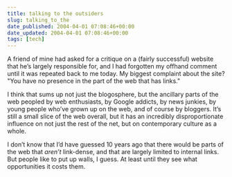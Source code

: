 ```yaml
---
title: talking to the outsiders
slug: talking_to_the
date_published: 2004-04-01 07:08:46+00:00
date_updated: 2004-04-01 07:08:46+00:00
tags: [tech]
---
```

A friend of mine had asked for a critique on a (fairly successful) website that he’s largely responsible for, and I had forgotten my offhand comment until it was repeated back to me today. My biggest complaint about the site? "You have no presence in the part of the web that has links."

I think that sums up not just the blogosphere, but the ancillary parts of the web peopled by web enthusiasts, by Google addicts, by news junkies, by young people who’ve grown up on the web, and of course by bloggers. It’s still a small slice of the web overall, but it has an incredibly disproportionate influence on not just the rest of the net, but on contemporary culture as a whole.

I don’t know that I’d have guessed 10 years ago that there would be parts of the web that *aren’t* link-dense, and that are largely limited to internal links. But people like to put up walls, I guess. At least until they see what opportunities it costs them.
